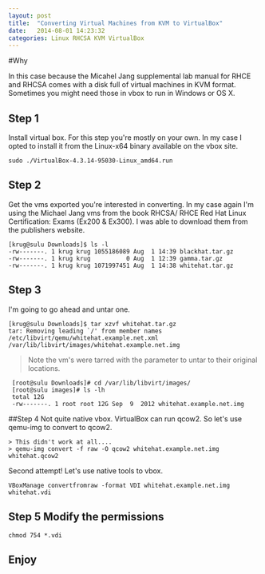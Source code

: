 ```yaml
---
layout: post
title:  "Converting Virtual Machines from KVM to VirtualBox"
date:   2014-08-01 14:23:32
categories: Linux RHCSA KVM VirtualBox
---
```


#Why

In this case because the Micahel Jang supplemental lab manual for RHCE and RHCSA comes with a disk full of virtual machines in KVM format.  Sometimes you might need those in vbox to run in Windows or OS X.

## Step 1

Install virtual box.  For this step you're mostly on your own.  In my case I opted to install it from the Linux-x64 binary available on the vbox site.

    sudo ./VirtualBox-4.3.14-95030-Linux_amd64.run

## Step 2

Get the vms exported you're interested in converting.  In my case again I'm using the Michael Jang vms from the book RHCSA/ RHCE Red Hat Linux Certification: Exams (Ex200 & Ex300).  I was able to download them from the publishers website.

    [krug@sulu Downloads]$ ls -l
    -rw-------. 1 krug krug 1055186089 Aug  1 14:39 blackhat.tar.gz
    -rw-------. 1 krug krug          0 Aug  1 12:39 gamma.tar.gz
    -rw-------. 1 krug krug 1071997451 Aug  1 14:38 whitehat.tar.gz


## Step 3
I'm going to go ahead and untar one.

    [krug@sulu Downloads]$ tar xzvf whitehat.tar.gz
    tar: Removing leading `/' from member names
    /etc/libvirt/qemu/whitehat.example.net.xml
    /var/lib/libvirt/images/whitehat.example.net.img

> Note the vm's were tarred with the parameter to untar to their original locations.

     [root@sulu Downloads]# cd /var/lib/libvirt/images/
     [root@sulu images]# ls -lh
     total 12G
     -rw-------. 1 root root 12G Sep  9  2012 whitehat.example.net.img


##Step 4
Not quite native vbox.  VirtualBox can run qcow2.  So let's use qemu-img to convert to qcow2.

    > This didn't work at all....
    > qemu-img convert -f raw -O qcow2 whitehat.example.net.img whitehat.qcow2

Second attempt!  Let's use native tools to vbox.

    VBoxManage convertfromraw -format VDI whitehat.example.net.img whitehat.vdi

## Step 5 Modify the permissions

    chmod 754 *.vdi

## Enjoy


